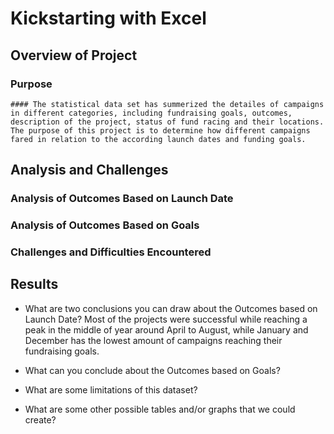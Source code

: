 # Kickstarting with Excel

## Overview of Project
    
### Purpose
    #### The statistical data set has summerized the detailes of campaigns in different categories, including fundraising goals, outcomes, description of the project, status of fund racing and their locations. The purpose of this project is to determine how different campaigns fared in relation to the according launch dates and funding goals.
## Analysis and Challenges

### Analysis of Outcomes Based on Launch Date

### Analysis of Outcomes Based on Goals

### Challenges and Difficulties Encountered

## Results

- What are two conclusions you can draw about the Outcomes based on Launch Date?
Most of the projects were successful while reaching a peak in the middle of year around April to August, while January and December has the lowest amount of campaigns reaching their fundraising goals.
- What can you conclude about the Outcomes based on Goals?

- What are some limitations of this dataset?

- What are some other possible tables and/or graphs that we could create?
